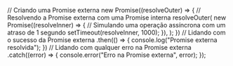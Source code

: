 // Criando uma Promise externa
new Promise((resolveOuter) => {
  // Resolvendo a Promise externa com uma Promise interna
  resolveOuter(
    new Promise((resolveInner) => {
      // Simulando uma operação assíncrona com um atraso de 1 segundo
      setTimeout(resolveInner, 1000);
    }),
  );
})
// Lidando com o sucesso da Promise externa
.then(() => {
  console.log("Promise externa resolvida");
})
// Lidando com qualquer erro na Promise externa
.catch((error) => {
  console.error("Erro na Promise externa", error);
});
